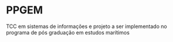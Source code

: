 # PPGEM
 TCC em sistemas de informações e projeto a ser implementado no programa de pós graduação em estudos marítimos
